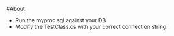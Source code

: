 #About

- Run the myproc.sql against your DB
- Modify the TestClass.cs with your correct connection string.
